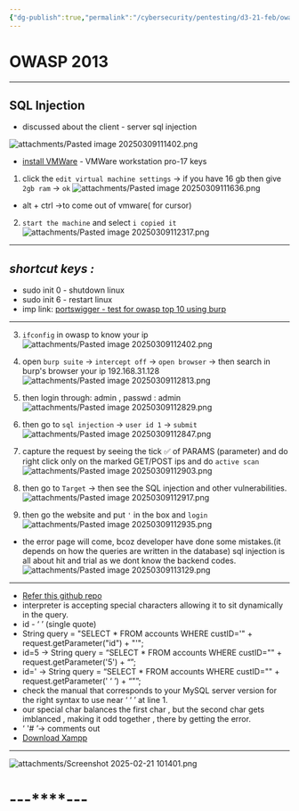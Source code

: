 ```yaml
---
{"dg-publish":true,"permalink":"/cybersecurity/pentesting/d3-21-feb/owasp-2013/"}
---
```


# **OWASP 2013**
---
## SQL Injection

- discussed about the client - server sql injection

![attachments/Pasted image 20250309111402.png](/img/user/Cybersecurity/Pentesting/D3_21%20Feb/attachments/Pasted%20image%2020250309111402.png)
- [install VMWare](https://drive.google.com/file/d/1xGhrFlydALfwAWNPK3JIPK7Ha6hubcak/view?usp=sharing) - VMWare workstation pro-17 keys

1. click the `edit virtual machine settings` -> if you have 16 gb then give `2gb ram` -> `ok`
![attachments/Pasted image 20250309111636.png](/img/user/Cybersecurity/Pentesting/D3_21%20Feb/attachments/Pasted%20image%2020250309111636.png)
 - alt + ctrl ->to come out of vmware( for cursor)
 2. `start the machine` and select `i copied it`
 ![attachments/Pasted image 20250309112317.png](/img/user/Cybersecurity/Pentesting/D3_21%20Feb/attachments/Pasted%20image%2020250309112317.png)
 ---
 ##  *shortcut keys :*
- sudo init 0 - shutdown linux
- sudo init 6 - restart linux
- imp link: [portswigger - test for owasp top 10 using burp](https://portswigger.net/support/using-burp-to-testfor-the-owasp-top-ten)
---

 3.  `ifconfig` in owasp to know your ip
 ![attachments/Pasted image 20250309112402.png](/img/user/Cybersecurity/Pentesting/D3_21%20Feb/attachments/Pasted%20image%2020250309112402.png)
 
 4. open `burp suite` -> `intercept off` -> `open browser` -> then search in burp's browser your ip 192.168.31.128
![attachments/Pasted image 20250309112813.png](/img/user/Cybersecurity/Pentesting/D3_21%20Feb/attachments/Pasted%20image%2020250309112813.png)

 5. then login through: admin , passwd : admin
![attachments/Pasted image 20250309112829.png](/img/user/Cybersecurity/Pentesting/D3_21%20Feb/attachments/Pasted%20image%2020250309112829.png)

 6. then go to `sql injection` -> `user id 1` -> `submit`
![attachments/Pasted image 20250309112847.png](/img/user/Cybersecurity/Pentesting/D3_21%20Feb/attachments/Pasted%20image%2020250309112847.png)

 7. capture the request by seeing the tick ✅ of PARAMS (parameter) and do right click only on the marked GET/POST ips and do `active scan`
![attachments/Pasted image 20250309112903.png](/img/user/Cybersecurity/Pentesting/D3_21%20Feb/attachments/Pasted%20image%2020250309112903.png)

 8. then go to `Target` -> then see the SQL injection and other vulnerabilities.
![attachments/Pasted image 20250309112917.png](/img/user/Cybersecurity/Pentesting/D3_21%20Feb/attachments/Pasted%20image%2020250309112917.png)

 9. then go the website and put `'` in the box and `login`
![attachments/Pasted image 20250309112935.png](/img/user/Cybersecurity/Pentesting/D3_21%20Feb/attachments/Pasted%20image%2020250309112935.png)
- the error page will come, bcoz developer have done some mistakes.(it depends on how the queries are written in the database) sql injection is all about hit and trial as we dont know the backend codes.
![attachments/Pasted image 20250309113129.png](/img/user/Cybersecurity/Pentesting/D3_21%20Feb/attachments/Pasted%20image%2020250309113129.png)

---

- [Refer this github repo](https://github.com/swisskyrepo/PayloadsAllTheThings)
- interpreter is accepting special characters allowing it to sit dynamically in the query.
- id - ‘ ’ (single quote)
- String query = "SELECT * FROM accounts WHERE custID='" + request.getParameter("id") + "'";
- id=5 -> String query = “SELECT * FROM accounts WHERE custID="" + request.getParameter('5') + “”;
- id=' -> String query = “SELECT * FROM accounts WHERE custID="" + request.getParameter(' ‘ ’) + “"”;
- check the manual that corresponds to your MySQL server version for the right syntax to use near ‘ ‘ ’ at line 1.
- our special char balances the first char , but the second char gets imblanced , making it odd together , there by getting the error.
- ‘ '# ’-> comments out
- [Download Xampp](https://www.apachefriends.org/download.html)

---

![attachments/Screenshot 2025-02-21 101401.png](/img/user/Cybersecurity/Pentesting/attachments/Screenshot%202025-02-21%20101401.png)


#                                    ---****---
